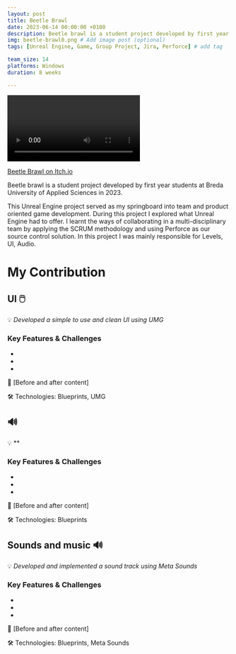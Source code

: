 ```yaml
---
layout: post
title: Beetle Brawl
date: 2023-06-14 00:00:00 +0100
description: Beetle brawl is a student project developed by first year students at Breda University of Applied Sciences in 2023. # Add post description (optional)
img: beetle-brawl0.png # Add image post (optional)
tags: [Unreal Engine, Game, Group Project, Jira, Perforce] # add tag

team_size: 14
platforms: Windows
duration: 8 weeks

---
```


<div class="post-video-container">
  <video controls volume="0.5">
    <source src="../assets/vid/beetle-brawl.mp4" type="video/mp4">
  </video>
</div>

[Beetle Brawl on Itch.io](https://harrybaas.itch.io/beetlebrawl)

Beetle brawl is a student project developed by first year students at Breda University of Applied Sciences in 2023.

This Unreal Engine project served as my springboard into team and product oriented game development. During this project I explored what Unreal Engine had to offer. I learnt the ways of collaborating in a multi-disciplinary team by applying the SCRUM methodology and using Perforce as our source control solution. In this project I was mainly responsible for Levels, UI, Audio.

# My Contribution

## UI 🖱️

💡 *Developed a simple to use and clean UI using UMG*

### Key Features & Challenges

- 
- 
- 

🎥 [Before and after content]

🛠 Technologies: Blueprints, UMG

##  🔊

💡 **

### Key Features & Challenges

- 
- 
- 

🎥 [Before and after content]

🛠 Technologies: Blueprints

## Sounds and music 🔊

💡 *Developed and implemented a sound track using Meta Sounds*

### Key Features & Challenges

- 
- 
- 

🎥 [Before and after content]

🛠 Technologies: Blueprints, Meta Sounds